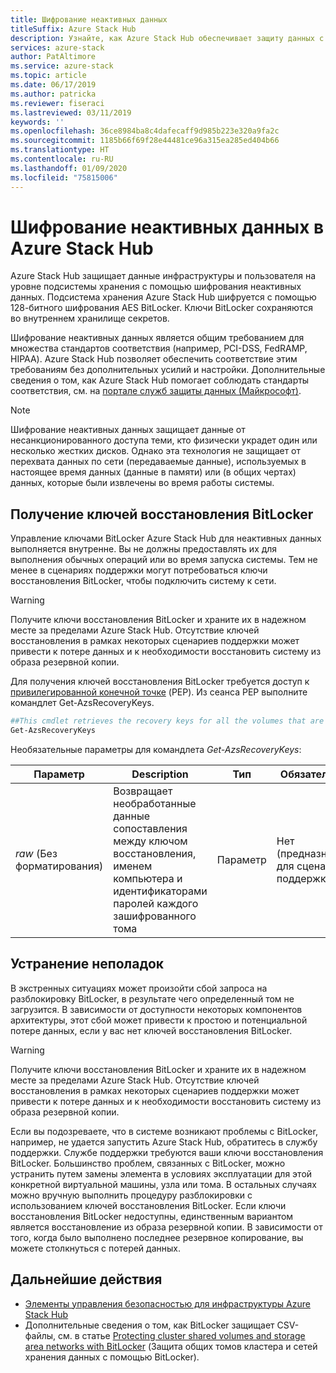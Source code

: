 ```yaml
---
title: Шифрование неактивных данных
titleSuffix: Azure Stack Hub
description: Узнайте, как Azure Stack Hub обеспечивает защиту данных с помощью шифрования неактивных данных.
services: azure-stack
author: PatAltimore
ms.service: azure-stack
ms.topic: article
ms.date: 06/17/2019
ms.author: patricka
ms.reviewer: fiseraci
ms.lastreviewed: 03/11/2019
keywords: ''
ms.openlocfilehash: 36ce8984ba8c4dafecaff9d985b223e320a9fa2c
ms.sourcegitcommit: 1185b66f69f28e44481ce96a315ea285ed404b66
ms.translationtype: HT
ms.contentlocale: ru-RU
ms.lasthandoff: 01/09/2020
ms.locfileid: "75815006"
---
```

# <a name="data-at-rest-encryption-in-azure-stack-hub"></a>Шифрование неактивных данных в Azure Stack Hub

Azure Stack Hub защищает данные инфраструктуры и пользователя на уровне подсистемы хранения с помощью шифрования неактивных данных. Подсистема хранения Azure Stack Hub шифруется с помощью 128-битного шифрования AES BitLocker. Ключи BitLocker сохраняются во внутреннем хранилище секретов.

Шифрование неактивных данных является общим требованием для множества стандартов соответствия (например, PCI-DSS, FedRAMP, HIPAA). Azure Stack Hub позволяет обеспечить соответствие этим требованиям без дополнительных усилий и настройки. Дополнительные сведения о том, как Azure Stack Hub помогает соблюдать стандарты соответствия, см. на [портале служб защиты данных (Майкрософт)](https://aka.ms/AzureStackCompliance).

> [!NOTE]
> Шифрование неактивных данных защищает данные от несанкционированного доступа теми, кто физически украдет один или несколько жестких дисков. Однако эта технология не защищает от перехвата данных по сети (передаваемые данные), используемых в настоящее время данных (данные в памяти) или (в общих чертах) данных, которые были извлечены во время работы системы.

## <a name="retrieving-bitlocker-recovery-keys"></a>Получение ключей восстановления BitLocker

Управление ключами BitLocker Azure Stack Hub для неактивных данных выполняется внутренне. Вы не должны предоставлять их для выполнения обычных операций или во время запуска системы. Тем не менее в сценариях поддержки могут потребоваться ключи восстановления BitLocker, чтобы подключить систему к сети.  

> [!WARNING]
> Получите ключи восстановления BitLocker и храните их в надежном месте за пределами Azure Stack Hub. Отсутствие ключей восстановления в рамках некоторых сценариев поддержки может привести к потере данных и к необходимости восстановить систему из образа резервной копии.

Для получения ключей восстановления BitLocker требуется доступ к [привилегированной конечной точке](azure-stack-privileged-endpoint.md) (PEP). Из сеанса PEP выполните командлет Get-AzsRecoveryKeys.

```powershell
##This cmdlet retrieves the recovery keys for all the volumes that are encrypted with BitLocker.
Get-AzsRecoveryKeys
```

Необязательные параметры для командлета *Get-AzsRecoveryKeys*:

| Параметр | Description | Тип | Обязательно |
|---------|---------|---------|---------|
|*raw* (Без форматирования) | Возвращает необработанные данные сопоставления между ключом восстановления, именем компьютера и идентификаторами паролей каждого зашифрованного тома  | Параметр | Нет (предназначен для сценариев поддержки)|

## <a name="troubleshoot-issues"></a>Устранение неполадок

В экстренных ситуациях может произойти сбой запроса на разблокировку BitLocker, в результате чего определенный том не загрузится. В зависимости от доступности некоторых компонентов архитектуры, этот сбой может привести к простою и потенциальной потере данных, если у вас нет ключей восстановления BitLocker.

> [!WARNING]
> Получите ключи восстановления BitLocker и храните их в надежном месте за пределами Azure Stack Hub. Отсутствие ключей восстановления в рамках некоторых сценариев поддержки может привести к потере данных и к необходимости восстановить систему из образа резервной копии.

Если вы подозреваете, что в системе возникают проблемы с BitLocker, например, не удается запустить Azure Stack Hub, обратитесь в службу поддержки. Службе поддержки требуются ваши ключи восстановления BitLocker. Большинство проблем, связанных с BitLocker, можно устранить путем замены элемента в условиях эксплуатации для этой конкретной виртуальной машины, узла или тома. В остальных случаях можно вручную выполнить процедуру разблокировки с использованием ключей восстановления BitLocker. Если ключи восстановления BitLocker недоступны, единственным вариантом является восстановление из образа резервной копии. В зависимости от того, когда было выполнено последнее резервное копирование, вы можете столкнуться с потерей данных.

## <a name="next-steps"></a>Дальнейшие действия

- [Элементы управления безопасностью для инфраструктуры Azure Stack Hub](azure-stack-security-foundations.md)
- Дополнительные сведения о том, как BitLocker защищает CSV-файлы, см. в статье [Protecting cluster shared volumes and storage area networks with BitLocker](https://docs.microsoft.com/windows/security/information-protection/bitlocker/protecting-cluster-shared-volumes-and-storage-area-networks-with-bitlocker) (Защита общих томов кластера и сетей хранения данных с помощью BitLocker).